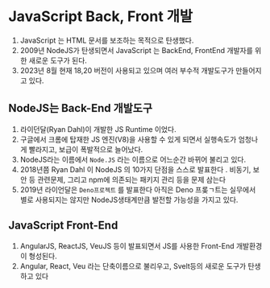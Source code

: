 # JavaScript Back, Front 개발

1. JavaScript 는 HTML 문서를 보조하는 목적으로 탄생했다.
2. 2009년 NodeJS가 탄생되면서 JavaScript 는 BackEnd, FrontEnd 개발자를 위한 새로운 도구가 된다.
3. 2023년 8월 현재 18,20 버전이 사용되고 있으며 여러 부수적 개발도구가 만들어지고 있다.

## NodeJS는 Back-End 개발도구

1. 라이던달(Ryan Dahl)이 개발한 JS Runtime 이었다.
2. 구글에서 크롬에 탑재한 JS 엔진(V8)을 사용할 수 있게 되면서 실행속도가 엄청나게 빨라지고, 보급이 폭발적으로 늘어났다.
3. NodeJS라는 이름에서 `Node.JS` 라는 이름으로 어느순간 바뀌어 불리고 있다.
4. 2018년쯤 Ryan Dahl 이 NodeJS 의 10가지 단점을 스스로 발표한다 . 비동기, 보안 등 관련문제, 그리고 npm에 의존되는 패키지 관리 등을 문제 삼는다
5. 2019년 라이언달은 `Deno프로젝트` 를 발표한다 아직은 Deno 프롲ㄱ트는 실무에서 별로 사용되지는 않지만 NodeJS생태계만큼 발전할 가능성을 가지고 있다.

## JavaScript Front-End

1. AngularJS, ReactJS, VeuJS 등이 발표되면서 JS를 사용한 Front-End 개발환경이 형성된다.
2. Angular, React, Veu 라는 단축이름으로 불리우고, Svelt등의 새로운 도구가 탄생하고 있다
